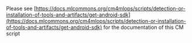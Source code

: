 Please see [https://docs.mlcommons.org/cm4mlops/scripts/detection-or-installation-of-tools-and-artifacts/get-android-sdk](https://docs.mlcommons.org/cm4mlops/scripts/detection-or-installation-of-tools-and-artifacts/get-android-sdk) for the documentation of this CM script
